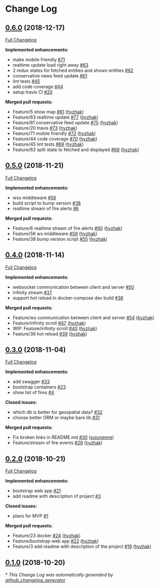 # Change Log

## [0.6.0](https://github.com/fire-marshal/fire-marshal/tree/0.6.0) (2018-12-17)
[Full Changelog](https://github.com/fire-marshal/fire-marshal/compare/0.5.0...0.6.0)

**Implemented enhancements:**

- make mobile friendly [\#71](https://github.com/fire-marshal/fire-marshal/issues/71)
- realtime update load right away [\#63](https://github.com/fire-marshal/fire-marshal/issues/63)
- 2 redux states for fetched entities and shown entities [\#62](https://github.com/fire-marshal/fire-marshal/issues/62)
- conservative news feed update [\#61](https://github.com/fire-marshal/fire-marshal/issues/61)
- lint tests [\#45](https://github.com/fire-marshal/fire-marshal/issues/45)
- add code coverage [\#44](https://github.com/fire-marshal/fire-marshal/issues/44)
- setup travis CI [\#20](https://github.com/fire-marshal/fire-marshal/issues/20)

**Merged pull requests:**

- Feature/5 show map [\#81](https://github.com/fire-marshal/fire-marshal/pull/81) ([hyzhak](https://github.com/hyzhak))
- Feature/63 realtime update [\#77](https://github.com/fire-marshal/fire-marshal/pull/77) ([hyzhak](https://github.com/hyzhak))
- Feature/61 conservative feed update [\#75](https://github.com/fire-marshal/fire-marshal/pull/75) ([hyzhak](https://github.com/hyzhak))
- Feature/20 travis [\#73](https://github.com/fire-marshal/fire-marshal/pull/73) ([hyzhak](https://github.com/hyzhak))
- Feature/71 mobile friendly [\#72](https://github.com/fire-marshal/fire-marshal/pull/72) ([hyzhak](https://github.com/hyzhak))
- Feature/44 code coverage [\#70](https://github.com/fire-marshal/fire-marshal/pull/70) ([hyzhak](https://github.com/hyzhak))
- Feature/45 lint tests [\#69](https://github.com/fire-marshal/fire-marshal/pull/69) ([hyzhak](https://github.com/hyzhak))
- Feature/62 split state to fetched and displayed [\#68](https://github.com/fire-marshal/fire-marshal/pull/68) ([hyzhak](https://github.com/hyzhak))

## [0.5.0](https://github.com/fire-marshal/fire-marshal/tree/0.5.0) (2018-11-21)
[Full Changelog](https://github.com/fire-marshal/fire-marshal/compare/0.4.0...0.5.0)

**Implemented enhancements:**

- wss middleware [\#56](https://github.com/fire-marshal/fire-marshal/issues/56)
- build script to bump version [\#38](https://github.com/fire-marshal/fire-marshal/issues/38)
- realtime stream of fire alerts [\#6](https://github.com/fire-marshal/fire-marshal/issues/6)

**Merged pull requests:**

- Feature/6 realtime stream of fire alerts [\#60](https://github.com/fire-marshal/fire-marshal/pull/60) ([hyzhak](https://github.com/hyzhak))
- Feature/56 ws middleware [\#59](https://github.com/fire-marshal/fire-marshal/pull/59) ([hyzhak](https://github.com/hyzhak))
- Feature/38 bump version script [\#55](https://github.com/fire-marshal/fire-marshal/pull/55) ([hyzhak](https://github.com/hyzhak))

## [0.4.0](https://github.com/fire-marshal/fire-marshal/tree/0.4.0) (2018-11-14)
[Full Changelog](https://github.com/fire-marshal/fire-marshal/compare/0.3.0...0.4.0)

**Implemented enhancements:**

- websocket communication between client and server [\#50](https://github.com/fire-marshal/fire-marshal/issues/50)
- infinity stream [\#37](https://github.com/fire-marshal/fire-marshal/issues/37)
- support hot reload in docker-compose dev build [\#36](https://github.com/fire-marshal/fire-marshal/issues/36)

**Merged pull requests:**

- Feature/ws communication between client and server [\#54](https://github.com/fire-marshal/fire-marshal/pull/54) ([hyzhak](https://github.com/hyzhak))
- Feature/infinity scroll [\#47](https://github.com/fire-marshal/fire-marshal/pull/47) ([hyzhak](https://github.com/hyzhak))
- WIP: Feature/infinity scroll [\#40](https://github.com/fire-marshal/fire-marshal/pull/40) ([hyzhak](https://github.com/hyzhak))
- Feature/36 hot reload [\#39](https://github.com/fire-marshal/fire-marshal/pull/39) ([hyzhak](https://github.com/hyzhak))

## [0.3.0](https://github.com/fire-marshal/fire-marshal/tree/0.3.0) (2018-11-04)
[Full Changelog](https://github.com/fire-marshal/fire-marshal/compare/0.2.0...0.3.0)

**Implemented enhancements:**

- add swagger [\#33](https://github.com/fire-marshal/fire-marshal/issues/33)
- bootstrap containers [\#23](https://github.com/fire-marshal/fire-marshal/issues/23)
- show list of fires [\#4](https://github.com/fire-marshal/fire-marshal/issues/4)

**Closed issues:**

- which db is better for geospatial data? [\#32](https://github.com/fire-marshal/fire-marshal/issues/32)
- choose better ORM or maybe bare lib [\#31](https://github.com/fire-marshal/fire-marshal/issues/31)

**Merged pull requests:**

- Fix broken links in README.md [\#30](https://github.com/fire-marshal/fire-marshal/pull/30) ([sulunemre](https://github.com/sulunemre))
- Feature/stream of fire events [\#28](https://github.com/fire-marshal/fire-marshal/pull/28) ([hyzhak](https://github.com/hyzhak))

## [0.2.0](https://github.com/fire-marshal/fire-marshal/tree/0.2.0) (2018-10-21)
[Full Changelog](https://github.com/fire-marshal/fire-marshal/compare/0.1.0...0.2.0)

**Implemented enhancements:**

- bootstrap web app [\#21](https://github.com/fire-marshal/fire-marshal/issues/21)
- add readme with description of project [\#3](https://github.com/fire-marshal/fire-marshal/issues/3)

**Closed issues:**

- plans for MVP [\#1](https://github.com/fire-marshal/fire-marshal/issues/1)

**Merged pull requests:**

- Feature/23 docker [\#24](https://github.com/fire-marshal/fire-marshal/pull/24) ([hyzhak](https://github.com/hyzhak))
- Feature/bootstrap web app [\#22](https://github.com/fire-marshal/fire-marshal/pull/22) ([hyzhak](https://github.com/hyzhak))
- Feature/3 add readme with description of the project [\#19](https://github.com/fire-marshal/fire-marshal/pull/19) ([hyzhak](https://github.com/hyzhak))

## [0.1.0](https://github.com/fire-marshal/fire-marshal/tree/0.1.0) (2018-10-20)


\* *This Change Log was automatically generated by [github_changelog_generator](https://github.com/skywinder/Github-Changelog-Generator)*
